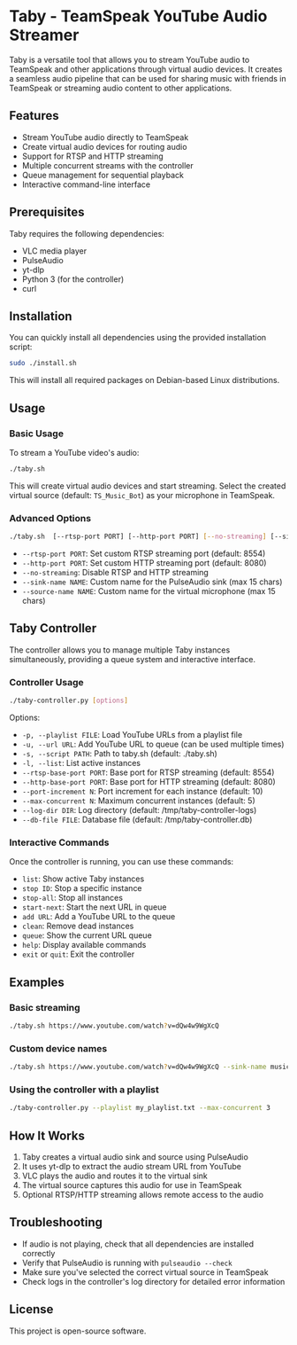 # Taby - TeamSpeak YouTube Audio Streamer

Taby is a versatile tool that allows you to stream YouTube audio to TeamSpeak and other applications through virtual audio devices. It creates a seamless audio pipeline that can be used for sharing music with friends in TeamSpeak or streaming audio content to other applications.

## Features

- Stream YouTube audio directly to TeamSpeak
- Create virtual audio devices for routing audio
- Support for RTSP and HTTP streaming
- Multiple concurrent streams with the controller
- Queue management for sequential playback
- Interactive command-line interface

## Prerequisites

Taby requires the following dependencies:
- VLC media player
- PulseAudio
- yt-dlp
- Python 3 (for the controller)
- curl

## Installation

You can quickly install all dependencies using the provided installation script:

```bash
sudo ./install.sh
```

This will install all required packages on Debian-based Linux distributions.

## Usage

### Basic Usage

To stream a YouTube video's audio:

```bash
./taby.sh 
```

This will create virtual audio devices and start streaming. Select the created virtual source (default: `TS_Music_Bot`) as your microphone in TeamSpeak.

### Advanced Options

```bash
./taby.sh  [--rtsp-port PORT] [--http-port PORT] [--no-streaming] [--sink-name NAME] [--source-name NAME]
```

- `--rtsp-port PORT`: Set custom RTSP streaming port (default: 8554)
- `--http-port PORT`: Set custom HTTP streaming port (default: 8080)
- `--no-streaming`: Disable RTSP and HTTP streaming
- `--sink-name NAME`: Custom name for the PulseAudio sink (max 15 chars)
- `--source-name NAME`: Custom name for the virtual microphone (max 15 chars)

## Taby Controller

The controller allows you to manage multiple Taby instances simultaneously, providing a queue system and interactive interface.

### Controller Usage

```bash
./taby-controller.py [options]
```

Options:
- `-p, --playlist FILE`: Load YouTube URLs from a playlist file
- `-u, --url URL`: Add YouTube URL to queue (can be used multiple times)
- `-s, --script PATH`: Path to taby.sh (default: ./taby.sh)
- `-l, --list`: List active instances
- `--rtsp-base-port PORT`: Base port for RTSP streaming (default: 8554)
- `--http-base-port PORT`: Base port for HTTP streaming (default: 8080)
- `--port-increment N`: Port increment for each instance (default: 10)
- `--max-concurrent N`: Maximum concurrent instances (default: 5)
- `--log-dir DIR`: Log directory (default: /tmp/taby-controller-logs)
- `--db-file FILE`: Database file (default: /tmp/taby-controller.db)

### Interactive Commands

Once the controller is running, you can use these commands:
- `list`: Show active Taby instances
- `stop ID`: Stop a specific instance
- `stop-all`: Stop all instances
- `start-next`: Start the next URL in queue
- `add URL`: Add a YouTube URL to the queue
- `clean`: Remove dead instances
- `queue`: Show the current URL queue
- `help`: Display available commands
- `exit` or `quit`: Exit the controller

## Examples

### Basic streaming
```bash
./taby.sh https://www.youtube.com/watch?v=dQw4w9WgXcQ
```

### Custom device names
```bash
./taby.sh https://www.youtube.com/watch?v=dQw4w9WgXcQ --sink-name music_sink --source-name Music_Bot
```

### Using the controller with a playlist
```bash
./taby-controller.py --playlist my_playlist.txt --max-concurrent 3
```

## How It Works

1. Taby creates a virtual audio sink and source using PulseAudio
2. It uses yt-dlp to extract the audio stream URL from YouTube
3. VLC plays the audio and routes it to the virtual sink
4. The virtual source captures this audio for use in TeamSpeak
5. Optional RTSP/HTTP streaming allows remote access to the audio

## Troubleshooting

- If audio is not playing, check that all dependencies are installed correctly
- Verify that PulseAudio is running with `pulseaudio --check`
- Make sure you've selected the correct virtual source in TeamSpeak
- Check logs in the controller's log directory for detailed error information

## License

This project is open-source software.

